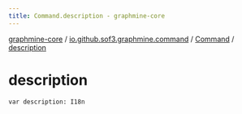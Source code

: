 ```yaml
---
title: Command.description - graphmine-core
---
```


[graphmine-core](../../index.html) / [io.github.sof3.graphmine.command](../index.html) / [Command](index.html) / [description](./description.html)

# description

`var description: I18n`
